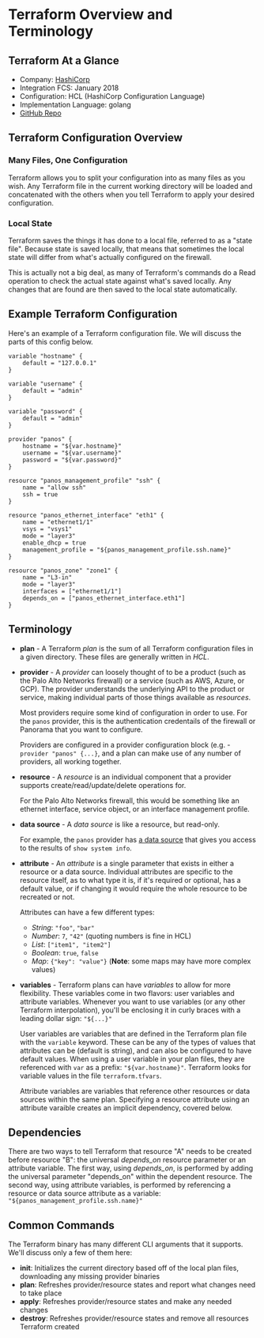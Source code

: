 # Terraform Overview and Terminology

## Terraform At a Glance

* Company:  [HashiCorp](https://www.hashicorp.com/)
* Integration FCS: January 2018
* Configuration: HCL (HashiCorp Configuration Language)
* Implementation Language: golang
* [GitHub Repo](https://github.com/terraform-providers/terraform-provider-panos)


## Terraform Configuration Overview

### Many Files, One Configuration

Terraform allows you to split your configuration into as many files as you
wish.  Any Terraform file in the current working directory will be loaded and
concatenated with the others when you tell Terraform to apply your desired
configuration.

### Local State

Terraform saves the things it has done to a local file, referred to as a
"state file".  Because state is saved locally, that means that sometimes the
local state will differ from what's actually configured on the firewall.

This is actually not a big deal, as many of Terraform's commands do a Read
operation to check the actual state against what's saved locally.  Any
changes that are found are then saved to the local state automatically.


## Example Terraform Configuration

Here's an example of a Terraform configuration file.  We will discuss the
parts of this config below.

```hcl
variable "hostname" {
    default = "127.0.0.1"
}

variable "username" {
    default = "admin"
}

variable "password" {
    default = "admin"
}

provider "panos" {
    hostname = "${var.hostname}"
    username = "${var.username}"
    password = "${var.password}"
}

resource "panos_management_profile" "ssh" {
    name = "allow ssh"
    ssh = true
}

resource "panos_ethernet_interface" "eth1" {
    name = "ethernet1/1"
    vsys = "vsys1"
    mode = "layer3"
    enable_dhcp = true
    management_profile = "${panos_management_profile.ssh.name}"
}

resource "panos_zone" "zone1" {
    name = "L3-in"
    mode = "layer3"
    interfaces = ["ethernet1/1"]
    depends_on = ["panos_ethernet_interface.eth1"]
}
```


## Terminology

* **plan** - A Terraform *plan* is the sum of all Terraform configuration files
  in a given directory.  These files are generally written in *HCL*.
* **provider** - A *provider* can loosely thought of to be a product (such
  as the Palo Alto Networks firewall) or a service (such as AWS, Azure, or
  GCP).  The provider understands the underlying API to the product or
  service, making individual parts of those things available as *resources*.
  
  Most providers require some kind of configuration in order to use.  For the
  `panos` provider, this is the authentication credentails of the firewall or
  Panorama that you want to configure.
  
  Providers are configured in a provider configuration block (e.g. -
  `provider "panos" {...}`, and a plan can make use of any number of providers,
  all working together.
* **resource** - A *resource* is an individual component that a provider
  supports create/read/update/delete operations for.
  
  For the Palo Alto Networks firewall, this would be something like
  an ethernet interface, service object, or an interface management profile.
* **data source** - A *data source* is like a resource, but read-only.
  
  For example, the `panos` provider has
  [a data source](https://www.terraform.io/docs/providers/panos/d/system_info.html)
  that gives you access to the results of `show system info`.
* **attribute** - An *attribute* is a single parameter that exists in either a
  resource or a data source.  Individual attributes are specific to the
  resource itself, as to what type it is, if it's required or optional, has a
  default value, or if changing it would require the whole resource to be
  recreated or not.
  
  Attributes can have a few different types:
  * *String*:  `"foo"`, `"bar"`
  * *Number*: `7`, `"42"` (quoting numbers is fine in HCL)
  * *List*: `["item1", "item2"]`
  * *Boolean*: `true`, `false`
  * *Map*: `{"key": "value"}` (**Note**: some maps may have more complex values)
* **variables** - Terraform plans can have *variables* to allow for more
  flexibility.  These variables come in two flavors:  user variables and
  attribute variables.  Whenever you want to use variables (or any other
  Terraform interpolation), you'll be enclosing it in curly braces with a
  leading dollar sign:  `"${...}"`
  
  User variables are variables that are defined in the Terraform plan file
  with the `variable` keyword.  These can be any of the types of values that
  attributes can be (default is string), and can also be configured to have
  default values.  When using a user variable in your plan files, they are
  referenced with `var` as a prefix: `"${var.hostname}"`.  Terraform looks for
  variable values in the file `terraform.tfvars`.
  
  Attribute variables are variables that reference other resources or data
  sources within the same plan.  Specifying a resource attribute using an
  attribute varaible creates an implicit dependency, covered below.


## Dependencies

There are two ways to tell Terraform that resource "A" needs to be created
before resource "B":  the universal *depends\_on* resource parameter or an
attribute variable.  The first way, using *depends\_on*, is performed by
adding the universal parameter "depends\_on" within the dependent
resource.  The second way, using attribute variables, is performed by
referencing a resource or data source attribute as a variable:
`"${panos_management_profile.ssh.name}"`


## Common Commands

The Terraform binary has many different CLI arguments that it supports.  We'll
discuss only a few of them here:

* **init**: Initializes the current directory based off of the local plan
  files, downloading any missing provider binaries
* **plan**: Refreshes provider/resource states and report what changes need to
  take place
* **apply**: Refreshes provider/resource states and make any needed changes
* **destroy**: Refreshes provider/resource states and remove all resources
  Terraform created
